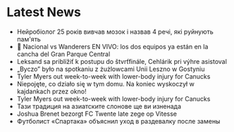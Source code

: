 # Latest News
-  Нейробіолог 25 років вивчав мозок і назвав 4 речі, які руйнують пам'ять
-  🔴 Nacional vs Wanderers EN VIVO: los dos equipos ya están en la cancha del Gran Parque Central
-  Leksand sa priblížiť k postupu do štvrťfinále, Cehlárik pri výhre asistoval
-  „Byczo” było na spotkaniu z żużlowcami Unii Leszno w Gostyniu
-  Tyler Myers out week-to-week with lower-body injury for Canucks
-  Niepojęte, co działo się w tym domu. Na koniec wyskoczył w kajdankach przez okno!
-  Tyler Myers out week-to-week with lower-body injury for Canucks
-  Тази традиция на азиатските слонове ще ви изненада
-  Joshua Brenet bezorgt FC Twente late zege op Vitesse
-  Футболист «Спартака» объяснил уход в раздевалку после замены
